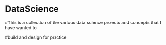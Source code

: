 # DataScience

#This is a collection of the various data science projects and concepts that I have wanted to

#build and design for practice
